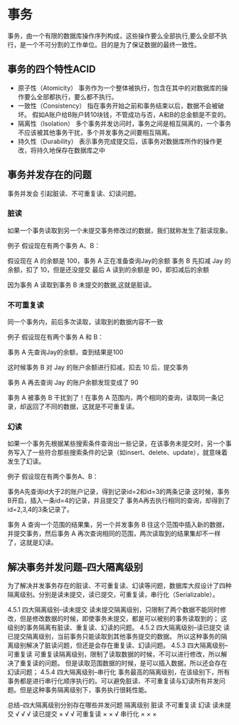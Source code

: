 # 事务

事务，由一个有限的数据库操作序列构成，这些操作要么全部执行,要么全部不执行，是一个不可分割的工作单位。目的是为了保证数据的最终一致性。

## 事务的四个特性ACID

- 原子性（Atomicity）
事务作为一个整体被执行，包含在其中的对数据库的操作要么全部都执行，要么都不执行。
- 一致性（Consistency）
指在事务开始之前和事务结束以后，数据不会被破坏。
假如A账户给B账户转10块钱，不管成功与否，A和B的总金额是不变的。
- 隔离性（Isolation）
多个事务并发访问时，事务之间是相互隔离的，一个事务不应该被其他事务干扰，多个并发事务之间要相互隔离。
- 持久性（Durability）
表示事务完成提交后，该事务对数据库所作的操作更改，将持久地保存在数据库之中

## 事务并发存在的问题

事务并发会 引起脏读、不可重复读、幻读问题。

### 脏读

如果一个事务读取到另一个未提交事务修改过的数据，我们就称发生了脏读现象。

例子
假设现在有两个事务 A、B：

假设现在 A 的余额是 100，事务 A 正在准备查询Jay的余额
事务 B 先扣减 Jay 的余额，扣了 10，但是还没提交
最后 A 读到的余额是 90，即扣减后的余额

因为事务 A 读取到事务 B 未提交的数据,这就是脏读。

### 不可重复读

同一个事务内，前后多次读取，读取到的数据内容不一致

例子
假设现在有两个事务 A 和 B：

事务 A 先查询Jay的余额，查到结果是100

这时候事务 B 对 Jay 的账户余额进行扣减，扣去 10 后，提交事务

事务 A 再去查询 Jay 的账户余额发现变成了 90


事务 A 被事务 B 干扰到了！在事务 A 范围内，两个相同的查询，读取同一条记录，却返回了不同的数据，这就是不可重复读。

### 幻读

如果一个事务先根据某些搜索条件查询出一些记录，在该事务未提交时，另一个事务写入了一些符合那些搜索条件的记录（如insert、delete、update），就意味着发生了幻读。

例子
假设现在有两个事务A、B：

事务A先查询id大于2的账户记录，得到记录id=2和id=3的两条记录
这时候，事务B开启，插入一条id=4的记录，并且提交了
事务A再去执行相同的查询，却得到了id=2,3,4的3条记录了。

事务 A 查询一个范围的结果集，另一个并发事务 B 往这个范围中插入新的数据，并提交事务，然后事务 A 再次查询相同的范围，两次读取到的结果集却不一样了，这就是幻读。

## 解决事务并发问题–四大隔离级别

为了解决并发事务存在的脏读、不可重复读、幻读等问题，数据库大叔设计了四种隔离级别。分别是读未提交，读已提交，可重复读，串行化（Serializable）。

4.5.1 四大隔离级别–读未提交
读未提交隔离级别，只限制了两个数据不能同时修改，但是修改数据的时候，即使事务未提交，都是可以被别的事务读取到的；
这级别的事务隔离有脏读、重复读、幻读的问题。
4.5.2 四大隔离级别–读已提交
读已提交隔离级别，当前事务只能读取到其他事务提交的数据。
所以这种事务的隔离级别解决了脏读问题，但还是会存在重复读、幻读问题。
4.5.3 四大隔离级别–可重复读
可重复读隔离级别，限制了读取数据的时候，不可以进行修改，所以解决了重复读的问题。
但是读取范围数据的时候，是可以插入数据，所以还会存在幻读问题；
4.5.4 四大隔离级别–串行化
事务最高的隔离级别，在该级别下，所有事务都是进行串行化顺序执行的。可以避免脏读、不可重复读与幻读所有并发问题。但是这种事务隔离级别下，事务执行很耗性能。

总结–四大隔离级别分别存在哪些并发问题
隔离级别	脏读	不可重复读	幻读
读未提交	√	√	√
读已提交	×	√	√
可重复读	×	×	√
串行化	×	×	×